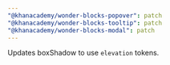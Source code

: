 ```yaml
---
"@khanacademy/wonder-blocks-popover": patch
"@khanacademy/wonder-blocks-tooltip": patch
"@khanacademy/wonder-blocks-modal": patch
---
```


Updates boxShadow to use `elevation` tokens.
